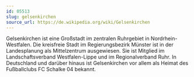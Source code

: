 ```yaml
---
id: 05513
slug: gelsenkirchen
source_url: https://de.wikipedia.org/wiki/Gelsenkirchen
---
```


Gelsenkirchen ist eine Großstadt im zentralen Ruhrgebiet in Nordrhein-Westfalen. Die kreisfreie Stadt im Regierungsbezirk Münster ist in der Landesplanung als Mittelzentrum ausgewiesen. Sie ist Mitglied im Landschaftsverband Westfalen-Lippe und im Regionalverband Ruhr. In Deutschland und darüber hinaus ist Gelsenkirchen vor allem als Heimat des Fußballclubs FC Schalke 04 bekannt.
